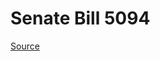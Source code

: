# Senate Bill 5094

[Source](http://lawfilesext.leg.wa.gov/biennium/2021-22/Xml/Bills/Senate%20Bills/5094.xml)